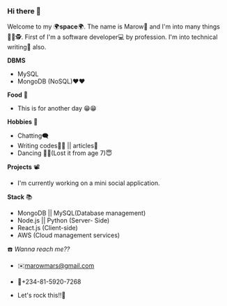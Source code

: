 ### Hi there 👋

<!--
**Yokomon/Yokomon** is a ✨ _special_ ✨ repository because its `README.md` (this file) appears on your GitHub profile.

Here are some ideas to get you started:

- 🔭 I’m currently working on ...
- 🌱 I’m currently learning ...
- 👯 I’m looking to collaborate on ...
- 🤔 I’m looking for help with ...
- 💬 Ask me about ...
- 📫 How to reach me: ...
- 😄 Pronouns: ...
- ⚡ Fun fact: ...
-->
Welcome to my 🌍**space**🌍. The name is Marow👑 and I'm into many things👨‍💻🕵️.
First of I'm a software developer💻 by profession.
I'm into technical writing📖 also.

**DBMS**
- MySQL
- MongoDB (NoSQL)♥️♥️

**Food** 🍕
- This is for another day 😁😁

**Hobbies** 💃
- Chatting🗨️
- Writing codes👨‍💻 || articles📖
- Dancing 🕺💃(Lost it from age 7)😇

**Projects** 📽️
- I'm currently working on a mini social application.

**Stack** 📚
- MongoDB || MySQL(Database management)
- Node.js || Python (Server- Side)
- React.js (Client-side)
- AWS (Cloud management services)

☎️ _Wanna reach me??_
- ✉️marowmars@gmail.com
- 📱+234-81-5920-7268

- Let's rock this!!💪

